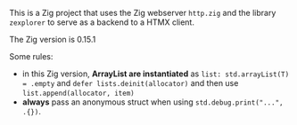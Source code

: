 This is a Zig project that uses the Zig webserver `http.zig` and the library `zexplorer` to serve as a backend to a HTMX client.


The Zig version is 0.15.1

Some rules:
- in this Zig version, **ArrayList are instantiated** as `list: std.arrayList(T) = .empty` and `defer lists.deinit(allocator)` and then use `list.append(allocator, item)`
- **always** pass an anonymous struct when using `std.debug.print("...", .{})`.
